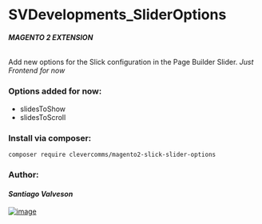 # SVDevelopments_SliderOptions

###### _**MAGENTO 2 EXTENSION**_

Add new options for the Slick configuration in the Page Builder Slider. _Just Frontend for now_

### Options added for now:
- slidesToShow
- slidesToScroll

### **Install via composer:**
```composer require clevercomms/magento2-slick-slider-options```

### **Author:**

#### _**Santiago Valveson**_

[![image](https://img.shields.io/badge/LinkedIn-0077B5?style=for-the-badge&logo=linkedin&logoColor=white)](https://www.linkedin.com/in/santiago-valveson/)

